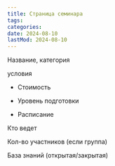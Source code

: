 ```yaml
---
title: Страница семинара
tags:
categories:
date: 2024-08-10
lastMod: 2024-08-10
---
```

Название, категория

условия

  + Стоимость

  + Уровень подготовки

  + Расписание

Кто ведет

Кол-во участников (если группа)

База знаний (открытая/закрытая)

